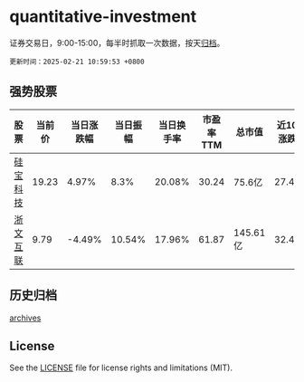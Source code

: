 # quantitative-investment

证券交易日，9:00-15:00，每半时抓取一次数据，按天[归档](archives)。

`更新时间：2025-02-21 10:59:53 +0800`

## 强势股票

|股票|当前价|当日涨跌幅|当日振幅|当日换手率|市盈率TTM|总市值|近10日涨跌幅|
|----|----|----|----|----|----|----|----|
|[硅宝科技](https://xueqiu.com/S/SZ300019)|19.23|4.97%|8.3%|20.08%|30.24|75.6亿|27.44%|
|[浙文互联](https://xueqiu.com/S/SH600986)|9.79|-4.49%|10.54%|17.96%|61.87|145.61亿|32.48%|

## 历史归档

[archives](archives)

## License

See the [LICENSE](LICENSE) file for license rights and limitations (MIT).